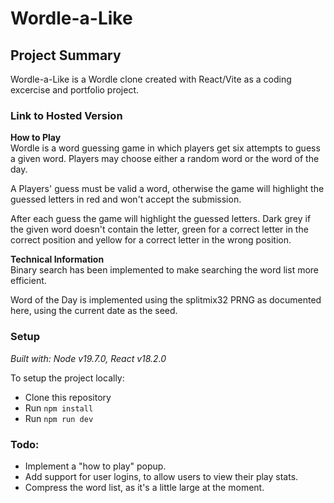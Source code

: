 # Wordle-a-Like  


## Project Summary
Wordle-a-Like is a Wordle clone created with React/Vite as a coding excercise and portfolio project.

### Link to Hosted Version

**How to Play**  
Wordle is a word guessing game in which players get six attempts to guess a given word. Players may choose either a random word or the word of the day.

A Players' guess must be valid a word, otherwise the game will highlight the guessed letters in red and won't accept the submission.

After each guess the game will highlight the guessed letters. Dark grey if the given word doesn't contain the letter, green for a correct letter in the correct position and yellow for a correct letter in the wrong position.

**Technical Information**  
Binary search has been implemented to make searching the word list more efficient.

Word of the Day is implemented using the splitmix32 PRNG as documented here, using the current date as the seed.

### Setup
*Built with: Node v19.7.0, React v18.2.0*

To setup the project locally:

- Clone this repository
- Run ```npm install```
- Run ```npm run dev``` 

### Todo:
- Implement a "how to play" popup.
- Add support for user logins, to allow users to view their play stats.
- Compress the word list, as it's a little large at the moment.